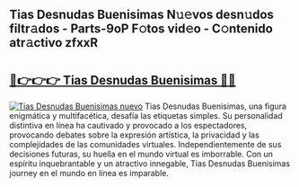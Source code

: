 ## Tias Desnudas Buenisimas N𝚞𝚎vos desn𝚞dos filtr𝚊dos - Parts-9oP F𝚘tos vid𝚎o - C𝚘ntenido atr𝚊ctivo zfxxR

# <h2><a href="http://mb2gu5z.tromn.icu/?c=Tias+Desnudas+Buenisimas">🔗👉👉👉 Tias Desnudas Buenisimas 🔗🔗</a></h2>

[![Tias Desnudas Buenisimas nuevo](https://i.imgur.com/pEAQMta.gif)](http://mb2gu5z.tromn.icu/?c=Tias+Desnudas+Buenisimas)
Tias Desnudas Buenisimas, una figura enigmática y multifacética, desafía las etiquetas simples. Su personalidad distintiva en línea ha cautivado y provocado a los espectadores, provocando debates sobre la expresión artística, la privacidad y las complejidades de las comunidades virtuales. Independientemente de sus decisiones futuras, su huella en el mundo virtual es imborrable. Con un espíritu inquebrantable y un atractivo innegable, Tias Desnudas Buenisimas journey en el mundo en línea es imparable.
